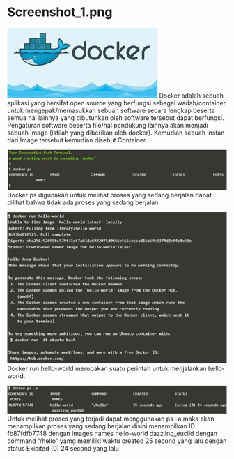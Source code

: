 <h1>Screenshot_1.png</h1>

![gambar1](minggu-07/Screenshot_1.png)
Docker adalah sebuah aplikasi yang bersifat open source yang berfungsi sebagai wadah/container untuk mengepak/memasukkan sebuah software secara lengkap beserta semua hal lainnya yang dibutuhkan oleh software tersebut dapat berfungsi. Pengaturan software beserta file/hal pendukung lainnya akan menjadi sebuah Image (istilah yang diberikan oleh docker). Kemudian sebuah instan dari Image tersebut kemudian disebut Container.


![gambar2](minggu-07/Screenshot_2.png)
Docker ps digunakan untuk melihat proses yang sedang berjalan dapat dilihat bahwa tidak ada proses yang sedang berjalan

![gambar3](minggu-07/Screenshot_3.png)
Docker run hello-world merupakan suatu perintah untuk menjalankan hello-world.

![gambar4](minggu-07/Screenshot_4.png)
Untuk melihat proses yang terjadi dapat menggunakan ps –a maka akan menampilkan proses yang sedang berjalan disini menampilkan ID fb87fdfb7748 dengan Images names hello-world dazzling_euclid dengan command “/hello” yamg memiliki waktu created 25 second yang lalu dengan status Exicited (0) 24 second yang lalu


